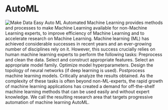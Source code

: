 # AutoML
![Make Data Easy](https://iot.eetimes.com/wp-content/uploads/2018/02/machine-learning.jpg?raw=true "AutoML")
Auto ML
Automated Machine Learning provides methods and processes to make Machine Learning available for non-Machine Learning experts, to improve efficiency of Machine Learning and to accelerate research on Machine Learning.
Machine learning (ML) has achieved considerable successes in recent years and an ever-growing number of disciplines rely on it. However, this success crucially relies on human machine learning experts to perform the following tasks:
Preprocess and clean the data.
Select and construct appropriate features.
Select an appropriate model family.
Optimize model hyperparameters.
Design the topology of neural networks (if deep learning is used).
Postprocess machine learning models.
Critically analyze the results obtained.
As the complexity of these tasks is often beyond non-ML-experts, the rapid growth of machine learning applications has created a demand for off-the-shelf machine learning methods that can be used easily and without expert knowledge. We call the resulting research area that targets progressive automation of machine learning AutoML.
